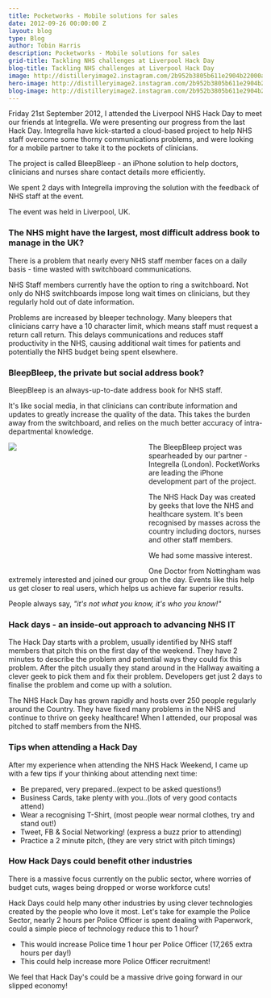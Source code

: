 ```yaml
---
title: Pocketworks - Mobile solutions for sales
date: 2012-09-26 00:00:00 Z
layout: blog
type: Blog
author: Tobin Harris
description: Pocketworks - Mobile solutions for sales
grid-title: Tackling NHS challenges at Liverpool Hack Day
blog-title: Tackling NHS challenges at Liverpool Hack Day
image: http://distilleryimage2.instagram.com/2b952b3805b611e2904b22000a1cdc2a_7.jpg
hero-image: http://distilleryimage2.instagram.com/2b952b3805b611e2904b22000a1cdc2a_7.jpg
blog-image: http://distilleryimage2.instagram.com/2b952b3805b611e2904b22000a1cdc2a_7.jpg
---
```


Friday 21st September 2012, I attended the Liverpool NHS Hack Day to meet our friends at Integrella. We were presenting our progress from the last Hack Day. Integrella have kick-started a cloud-based project to help NHS staff overcome some thorny communications problems, and were looking for a mobile partner to take it to the pockets of clinicians.

<!--more-->

The project is called BleepBleep - an iPhone solution to help doctors, clinicians and nurses share contact details more efficiently.

We spent 2 days with Integrella improving the solution with the feedback of NHS staff at the event.

The event was held in Liverpool, UK.

### The NHS might have the largest, most difficult address book to manage in the UK?

There is a problem that nearly every NHS staff member faces on a daily basis - time wasted with switchboard communications.

NHS Staff members currently have the option to ring a switchboard.  Not only do NHS switchboards impose long wait times on clinicians, but they regularly hold out of date information.

Problems are increased by bleeper technology. Many bleepers that clinicians carry have a 10 character limit, which means staff must request a return call return. This delays communications and reduces staff productivity in the NHS, causing additional wait times for patients and potentially the NHS budget being spent elsewhere.

### BleepBleep, the private but social address book?

BleepBleep is an always-up-to-date address book for NHS staff.

It's like social media, in that clinicians can contribute information and updates to greatly increase the quality of the data. This takes the burden away from the switchboard, and relies on the much better accuracy of intra-departmental knowledge.

<div class="bwWrapper" style="width: 250px; height: 250px; float: left; padding-right: 2em;">
<img src="http://magickly.afeld.me/?src=http://puu.sh/16oM0.jpg&amp;thumb=250x250%23" data-proofer-ignore/>
</div>

The BleepBleep project was spearheaded by our partner - Integrella (London). PocketWorks are leading the iPhone development part of the project.

The NHS Hack Day was created by geeks that love the NHS and healthcare system. It's been recognised by masses across the country including doctors, nurses and other staff members.

We had some massive interest.

One Doctor from Nottingham was extremely interested and joined our group on the day.  Events like this help us get closer to real users, which helps us achieve far superior results.

People always say, *"it's not what you know, it's who you know!"*

### Hack days - an inside-out approach to advancing NHS IT

The Hack Day starts with a problem, usually identified by NHS staff members that pitch this on the first day of the weekend. They have 2 minutes to describe the problem and potential ways they could fix this problem. After the pitch usually they stand around in the Hallway awaiting a clever geek to pick them and fix their problem.  Developers get just 2 days to finalise the problem and come up with a solution.

The NHS Hack Day has grown rapidly and hosts over 250 people regularly around the Country. They have fixed many problems in the NHS and continue to thrive on geeky healthcare! When I attended, our proposal was pitched to staff members from the NHS.

### Tips when attending a Hack Day

After my experience when attending the NHS Hack Weekend, I came up with a few tips if your thinking about attending next time:

* Be prepared, very prepared..(expect to be asked questions!)
* Business Cards, take plenty with you..(lots of very good contacts attend)
* Wear a recognising T-Shirt, (most people wear normal clothes, try and stand out!)
* Tweet, FB & Social Networking! (express a buzz prior to attending)
* Practice a 2 minute pitch, (they are very strict with pitch timings)

### How Hack Days could benefit other industries

There is a massive focus currently on the public sector, where worries of budget cuts, wages being dropped or worse workforce cuts!

Hack Days could help many other industries by using clever technologies created by the people who love it most. Let's take for example the Police Sector, nearly 2 hours per Police Officer is spent dealing with Paperwork, could a simple piece of technology reduce this to 1 hour?

* This would increase Police time 1 hour per Police Officer (17,265 extra hours per day!)
* This could help increase more Police Officer recruitment!

We feel that Hack Day's could be a massive drive going forward in our slipped economy!
